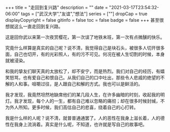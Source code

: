 +++
title = "走回到复兴路"
description = ""
date = "2021-03-17T23:54:32-06:00"
tags = ["武汉大学","友谊","想法"]
series = [""]
dropCap = true
displayCopyright = false
gitinfo = false
toc = false
badge = false
+++
甚至很想就这么一直走回到复兴路。

这是回你武以来第一次夜赏樱花，第一次误了地铁末班，第一次有点微醺的快乐。

究竟什么样算是真实的自己呢？说不清，我觉得自己是块石头，被很多人切开很多面，自己也切开，有的光彩照人，有的污不可见。何况在被人生切割的时候，本身就被浸染。

和我的挚友们聊天真的太放松了，却不安宁，而是热烈。我们对自己的经历，有嬉笑怒骂，也有爱自己和恨自己。从我们自己的口中吐出，那些令人悲戚的绝望的不解的人和事。咀嚼过往，是人跟自己和解的方式。我也可以是鲜活的。

我才发现，我竟然坦然地缺席他们的某几段人生，在许多幽暗的时刻，收起我的明灯。我才发现，每个人的一生，都有自己难以忽略的痛彻；却在很多时候封缄，不为外人所知。更多时候，我们高估自己的悲喜，绕着自己的心打转。

我是什么样的人呢？说不清，就普普通通罢了。人的恶性在我身上滋长着，人的德性在我身上流淌着。真实是什么呢，不知道，也许就是写自己的故事吧。